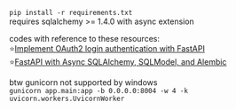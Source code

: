 `pip install -r requirements.txt`   
requires sqlalchemy >= 1.4.0 with async extension

codes with reference to these resources:   
⭐[Implement OAuth2 login authentication with FastAPI](https://yifei.me/note/2432)   
⭐[FastAPI with Async SQLAlchemy, SQLModel, and Alembic](https://testdriven.io/blog/fastapi-sqlmodel/)   
    
btw gunicorn not supported by windows   
`gunicorn app.main:app -b 0.0.0.0:8004 -w 4 -k uvicorn.workers.UvicornWorker`